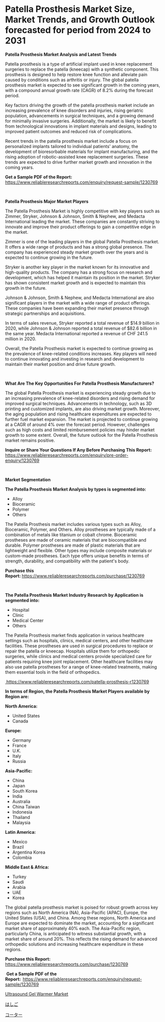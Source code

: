 <p><h1>Patella Prosthesis Market Size, Market Trends, and Growth Outlook forecasted for period from 2024 to 2031</h1></p><p><strong>Patella Prosthesis Market Analysis and Latest Trends</strong></p>
<p><p>Patella prosthesis is a type of artificial implant used in knee replacement surgeries to replace the patella (kneecap) with a synthetic component. This prosthesis is designed to help restore knee function and alleviate pain caused by conditions such as arthritis or injury. The global patella prosthesis market is expected to see significant growth in the coming years, with a compound annual growth rate (CAGR) of 8.2% during the forecast period.</p><p>Key factors driving the growth of the patella prosthesis market include an increasing prevalence of knee disorders and injuries, rising geriatric population, advancements in surgical techniques, and a growing demand for minimally invasive surgeries. Additionally, the market is likely to benefit from technological innovations in implant materials and designs, leading to improved patient outcomes and reduced risk of complications.</p><p>Recent trends in the patella prosthesis market include a focus on personalized implants tailored to individual patients' anatomy, the development of bioresorbable materials for implant manufacturing, and the rising adoption of robotic-assisted knee replacement surgeries. These trends are expected to drive further market growth and innovation in the coming years.</p></p>
<p><strong>Get a Sample PDF of the Report:&nbsp;</strong> <a href="https://www.reliableresearchreports.com/enquiry/request-sample/1230769">https://www.reliableresearchreports.com/enquiry/request-sample/1230769</a></p>
<p>&nbsp;</p>
<p><strong>Patella Prosthesis Major Market Players</strong></p>
<p><p>The Patella Prosthesis Market is highly competitive with key players such as Zimmer, Stryker, Johnson & Johnson, Smith & Nephew, and Medacta International leading the market. These companies are constantly striving to innovate and improve their product offerings to gain a competitive edge in the market.</p><p>Zimmer is one of the leading players in the global Patella Prosthesis market. It offers a wide range of products and has a strong global presence. The company has experienced steady market growth over the years and is expected to continue growing in the future.</p><p>Stryker is another key player in the market known for its innovative and high-quality products. The company has a strong focus on research and development, which has helped it maintain its position in the market. Stryker has shown consistent market growth and is expected to maintain this growth in the future.</p><p>Johnson & Johnson, Smith & Nephew, and Medacta International are also significant players in the market with a wide range of product offerings. These companies have been expanding their market presence through strategic partnerships and acquisitions.</p><p>In terms of sales revenue, Stryker reported a total revenue of $14.9 billion in 2020, while Johnson & Johnson reported a total revenue of $82.6 billion in the same year. Medacta International reported a revenue of CHF 241.5 million in 2020.</p><p>Overall, the Patella Prosthesis market is expected to continue growing as the prevalence of knee-related conditions increases. Key players will need to continue innovating and investing in research and development to maintain their market position and drive future growth.</p></p>
<p>&nbsp;</p>
<p><strong>What Are The Key Opportunities For Patella Prosthesis Manufacturers?</strong></p>
<p><p>The global Patella Prosthesis market is experiencing steady growth due to an increasing prevalence of knee-related disorders and rising demand for improved surgical techniques. Advancements in technology, such as 3D printing and customized implants, are also driving market growth. Moreover, the aging population and rising healthcare expenditures are expected to further fuel market expansion. The market is projected to continue growing at a CAGR of around 4% over the forecast period. However, challenges such as high costs and limited reimbursement policies may hinder market growth to some extent. Overall, the future outlook for the Patella Prosthesis market remains positive.</p></p>
<p><strong>Inquire or Share Your Questions If Any Before Purchasing This Report:</strong> <a href="https://www.reliableresearchreports.com/enquiry/pre-order-enquiry/1230769">https://www.reliableresearchreports.com/enquiry/pre-order-enquiry/1230769</a></p>
<p>&nbsp;</p>
<p><strong>Market Segmentation</strong></p>
<p><strong>The Patella Prosthesis Market Analysis by types is segmented into:</strong></p>
<p><ul><li>Alloy</li><li>Bioceramic</li><li>Polymer</li><li>Others</li></ul></p>
<p><p>The Patella Prosthesis market includes various types such as Alloy, Bioceramic, Polymer, and Others. Alloy prostheses are typically made of a combination of metals like titanium or cobalt chrome. Bioceramic prostheses are made of ceramic materials that are biocompatible and durable. Polymer prostheses are made of plastic materials that are lightweight and flexible. Other types may include composite materials or custom-made prostheses. Each type offers unique benefits in terms of strength, durability, and compatibility with the patient's body.</p></p>
<p><strong>Purchase this Report:&nbsp;</strong><a href="https://www.reliableresearchreports.com/purchase/1230769">https://www.reliableresearchreports.com/purchase/1230769</a></p>
<p>&nbsp;</p>
<p><strong>The Patella Prosthesis Market Industry Research by Application is segmented into:</strong></p>
<p><ul><li>Hospital</li><li>Clinic</li><li>Medical Center</li><li>Others</li></ul></p>
<p><p>The Patella Prosthesis market finds application in various healthcare settings such as hospitals, clinics, medical centers, and other healthcare facilities. These prostheses are used in surgical procedures to replace or repair the patella or kneecap. Hospitals utilize them for orthopedic surgeries, while clinics and medical centers provide specialized care for patients requiring knee joint replacement. Other healthcare facilities may also use patella prostheses for a range of knee-related treatments, making them essential tools in the field of orthopedics.</p></p>
<p><a href="https://www.reliableresearchreports.com/patella-prosthesis-r1230769">&nbsp;https://www.reliableresearchreports.com/patella-prosthesis-r1230769</a></p>
<p><strong>In terms of Region, the Patella Prosthesis Market Players available by Region are:</strong></p>
<p>
    <p> <strong> North America: </strong>
        <ul>
            <li>United States</li>
            <li>Canada</li>
        </ul>
        </p> 
    <p> <strong> Europe: </strong>
        <ul>
            <li>Germany</li>
            <li>France</li>
            <li>U.K.</li>
            <li>Italy</li>
            <li>Russia</li>
        </ul>
        </p> 
    <p> <strong> Asia-Pacific: </strong>
        <ul>
            <li>China</li>
            <li>Japan</li>
            <li>South Korea</li>
            <li>India</li>
            <li>Australia</li>
            <li>China Taiwan</li>
            <li>Indonesia</li>
            <li>Thailand</li>
            <li>Malaysia</li>
        </ul>
        </p> 
    <p> <strong> Latin America: </strong>
        <ul>
            <li>Mexico</li>
            <li>Brazil</li>
            <li>Argentina Korea</li>
            <li>Colombia</li>
        </ul>
        </p> 
    <p> <strong> Middle East & Africa: </strong>
        <ul>
            <li>Turkey</li>
            <li>Saudi</li>
            <li>Arabia</li>
            <li>UAE</li>
            <li>Korea</li>
        </ul>
    </p>
    </p>
<p><p>The global patella prosthesis market is poised for robust growth across key regions such as North America (NA), Asia-Pacific (APAC), Europe, the United States (USA), and China. Among these regions, North America and Europe are expected to dominate the market, accounting for a significant market share of approximately 40% each. The Asia-Pacific region, particularly China, is anticipated to witness substantial growth, with a market share of around 20%. This reflects the rising demand for advanced orthopedic solutions and increasing healthcare expenditure in these regions.</p></p>
<p><strong>Purchase this Report: </strong><a href="https://www.reliableresearchreports.com/purchase/1230769">https://www.reliableresearchreports.com/purchase/1230769</a></p>
<p>&nbsp;<strong>Get a Sample PDF of the Report:&nbsp;&nbsp;</strong><a href="https://www.reliableresearchreports.com/enquiry/request-sample/1230769">https://www.reliableresearchreports.com/enquiry/request-sample/1230769</a></p>
<p><strong></strong></p>
<p><p><a href="https://github.com/CliffMedina6/Market-Research-Report-List-4/blob/main/ultrasound-gel-warmer-market.md">Ultrasound Gel Warmer Market</a></p><p><a href="https://medium.com/@germanberge1968/%E3%81%AF%E3%81%97%E3%81%94%E5%B8%82%E5%A0%B4%E3%81%AF-%E5%B8%82%E5%A0%B4%E3%82%B7%E3%82%A7%E3%82%A2-%E5%B8%82%E5%A0%B4%E3%83%88%E3%83%AC%E3%83%B3%E3%83%89-%E5%B8%82%E5%A0%B4%E6%88%90%E9%95%B7%E3%81%AB%E9%96%A2%E3%81%99%E3%82%8B%E6%83%85%E5%A0%B1%E3%82%92%E6%8F%90%E4%BE%9B%E3%81%97%E3%81%BE%E3%81%99-8b62b07a2676">はしご</a></p><p><a href="https://github.com/mreklxf44233/Market-Research-Report-List-2/blob/main/811612049392.md">コーター</a></p></p>